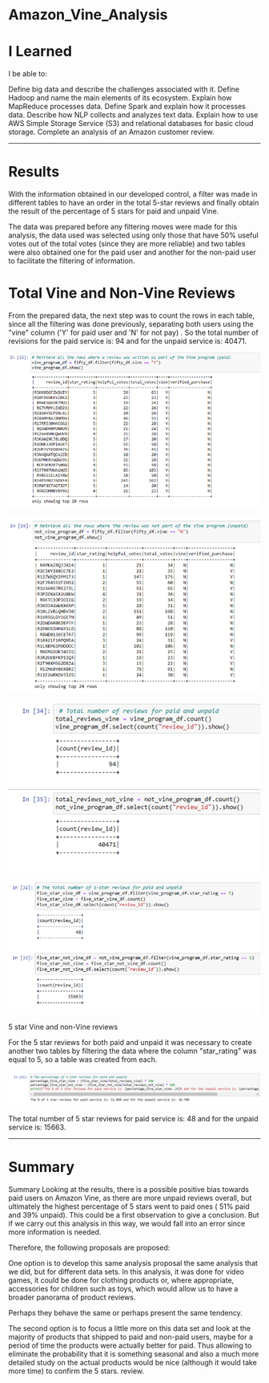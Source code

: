 # Amazon_Vine_Analysis

# I Learned

I be able to:

Define big data and describe the challenges associated with it.
Define Hadoop and name the main elements of its ecosystem.
Explain how MapReduce processes data.
Define Spark and explain how it processes data.
Describe how NLP collects and analyzes text data.
Explain how to use AWS Simple Storage Service (S3) and relational databases for basic cloud storage.
Complete an analysis of an Amazon customer review.

_________________________________________________________________________________________________________________________________________________________________________

# Results

With the information obtained in our developed control, a filter was made in different tables to have an order in the total 5-star reviews and finally obtain the result of the percentage of 5 stars for paid and unpaid Vine.

The data was prepared before any filtering moves were made for this analysis, the data used was selected using only those that have 50% useful votes out of the total votes (since they are more reliable) and two tables were also obtained one for the paid user and another for the non-paid user to facilitate the filtering of information.

# Total Vine and Non-Vine Reviews

From the prepared data, the next step was to count the rows in each table, since all the filtering was done previously, separating both users using the "vine" column ('Y' for paid user and 'N' for not pay) . So the total number of revisions for the paid service is: 94 and for the unpaid service is: 40471.

![image](https://github.com/RodrigoCR25/Amazon_Vine_Analysis/blob/main/Total_Rev_Vine.png)

![image](https://github.com/RodrigoCR25/Amazon_Vine_Analysis/blob/main/Total_Rev_not_Vine.png)

![image](https://github.com/RodrigoCR25/Amazon_Vine_Analysis/blob/main/Total_Rev_Vine_df.png)

![image](https://github.com/RodrigoCR25/Amazon_Vine_Analysis/blob/main/Five_Star_Vine.png)

5 star Vine and non-Vine reviews

For the 5 star reviews for both paid and unpaid it was necessary to create another two tables by filtering the data where the column "star_rating" was equal to 5, so a table was created from each. 

![image](https://github.com/RodrigoCR25/Amazon_Vine_Analysis/blob/main/Porcentage.png)

The total number of 5 star reviews for paid service is: 48 and for the unpaid service is: 15663.

_______________________________________________________________________________________________________________________________________________________________________

# Summary

Summary
Looking at the results, there is a possible positive bias towards paid users on Amazon Vine, as there are more unpaid reviews overall, but ultimately the highest percentage of 5 stars went to paid ones ( 51% paid and 39% unpaid). This could be a first observation to give a conclusion. But if we carry out this analysis in this way, we would fall into an error since more information is needed.

Therefore, the following proposals are proposed:

One option is to develop this same analysis proposal the same analysis that we did, but for different data sets. In this analysis, it was done for video games, it could be done for clothing products or, where appropriate, accessories for children such as toys, which would allow us to have a broader panorama of product reviews.

Perhaps they behave the same or perhaps present the same tendency.

The second option is to focus a little more on this data set and look at the majority of products that shipped to paid and non-paid users, maybe for a period of time the products were actually better for paid. Thus allowing to eliminate the probability that it is something seasonal and also a much more detailed study on the actual products would be nice (although it would take more time) to confirm the 5 stars. review.
